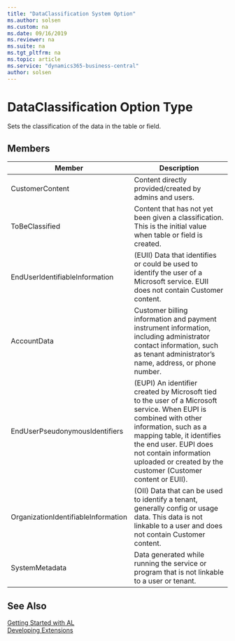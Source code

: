 ```yaml
---
title: "DataClassification System Option"
ms.author: solsen
ms.custom: na
ms.date: 09/16/2019
ms.reviewer: na
ms.suite: na
ms.tgt_pltfrm: na
ms.topic: article
ms.service: "dynamics365-business-central"
author: solsen
---
```

[//]: # (START>DO_NOT_EDIT)
[//]: # (IMPORTANT:Do not edit any of the content between here and the END>DO_NOT_EDIT.)
[//]: # (Any modifications should be made in the .xml files in the ModernDev repo.)
# DataClassification Option Type
Sets the classification of the data in the table or field.

## Members
|  Member  |  Description  |
|----------------|---------------|
|CustomerContent|Content directly provided/created by admins and users.|
|ToBeClassified|Content that has not yet been given a classification. This is the initial value when table or field is created.|
|EndUserIdentifiableInformation|(EUII) Data that identifies or could be used to identify the user of a Microsoft service. EUII does not contain Customer content.|
|AccountData|Customer billing information and payment instrument information, including administrator contact information, such as tenant administrator’s name, address, or phone number.|
|EndUserPseudonymousIdentifiers|(EUPI) An identifier created by Microsoft tied to the user of a Microsoft service. When EUPI is combined with other information, such as a mapping table, it identifies the end user. EUPI does not contain information uploaded or created by the customer (Customer content or EUII).|
|OrganizationIdentifiableInformation|(OII) Data that can be used to identify a tenant, generally config or usage data. This data is not linkable to a user and does not contain Customer content.|
|SystemMetadata|Data generated while running the service or program that is not linkable to a user or tenant.|

[//]: # (IMPORTANT: END>DO_NOT_EDIT)
## See Also  
[Getting Started with AL](../../devenv-get-started.md)  
[Developing Extensions](../../devenv-dev-overview.md)  